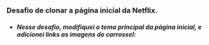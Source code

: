 ### Desafio de clonar a página inicial da Netflix.

- ##### Nesse desafio, modifiquei o tema principal da página inicial, e  adicionei links as imagens do carrossel:

